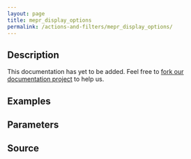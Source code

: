 ```yaml
---
layout: page
title: mepr_display_options
permalink: /actions-and-filters/mepr_display_options/
---
```


## Description

This documentation has yet to be added. Feel free to [fork our documentation project](https://github.com/caseproof/memberpress-docs) to help us.

## Examples


## Parameters


## Source

